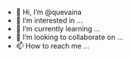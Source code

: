 - 👋 Hi, I’m @quevaina
- 👀 I’m interested in ...
- 🌱 I’m currently learning ...
- 💞️ I’m looking to collaborate on ...
- 📫 How to reach me ...

<!---
quevaina/quevaina is a ✨ special ✨ repository because its `README.md` (this file) appears on your GitHub profile.
You can click the Preview link to take a look at your changes.
--->
